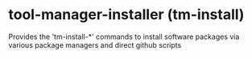 # tool-manager-installer (tm-install)

Provides the 'tm-install-*' commands to install software packages via various package managers and direct github scripts
